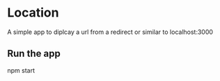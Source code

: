 # Location
A simple app to diplcay a url from a redirect or similar to localhost:3000

## Run the app
npm start
